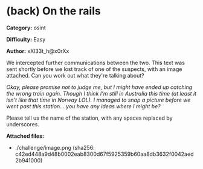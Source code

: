 # (back) On the rails

**Category:** osint

**Difficulty:** Easy

**Author:** xXl33t_h@x0rXx

We intercepted further communications between the two. This text was sent shortly before we lost track of one of the suspects, with an image attached. Can you work out what they're talking about? 

*Okay, please promise not to judge me, but I might have ended up catching the wrong train again. Though I think I'm still in Australia this time (at least it isn't like that time in Norway LOL). I managed to snap a picture before we went past this station… you have any ideas where I might be?*

Please tell us the name of the station, with any spaces replaced by underscores.

**Attached files:**

- ./challenge/image.png (sha256: c42ed448a9d48b0002eab8300d67f5925359b60aa8db3632f0042aed2b941000)


